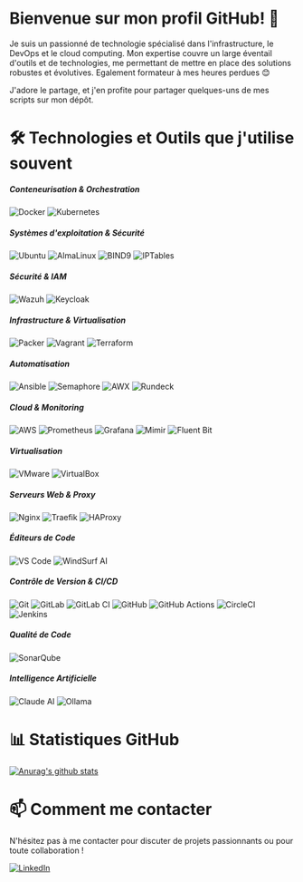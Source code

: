 # Bienvenue sur mon profil GitHub! 👋

Je suis un passionné de technologie spécialisé dans l'infrastructure, le DevOps et le cloud computing. Mon expertise couvre un large éventail d'outils et de technologies, me permettant de mettre en place des solutions robustes et évolutives. Egalement formateur à mes heures perdues :blush:


J'adore le partage, et j'en profite pour partager quelques-uns de mes scripts sur mon dépôt.
# 🛠 Technologies et Outils que j'utilise souvent

##### Conteneurisation & Orchestration
![Docker](https://img.shields.io/badge/Docker-2496ED?style=for-the-badge&logo=docker&logoColor=white)
![Kubernetes](https://img.shields.io/badge/Kubernetes-326CE5?style=for-the-badge&logo=kubernetes&logoColor=white)

##### Systèmes d'exploitation & Sécurité
![Ubuntu](https://img.shields.io/badge/Ubuntu-E95420?style=for-the-badge&logo=ubuntu&logoColor=white)
![AlmaLinux](https://img.shields.io/badge/AlmaLinux-EE0000?style=for-the-badge&logo=almalinux&logoColor=white)
![BIND9](https://img.shields.io/badge/BIND9-00599C?style=for-the-badge)
![IPTables](https://img.shields.io/badge/IPTables-FF9900?style=for-the-badge)

##### Sécurité & IAM
![Wazuh](https://img.shields.io/badge/Wazuh-2C39BD?style=for-the-badge&logo=wazuh&logoColor=white)
![Keycloak](https://img.shields.io/badge/Keycloak-00B1E7?style=for-the-badge&logo=keycloak&logoColor=white)

##### Infrastructure & Virtualisation
![Packer](https://img.shields.io/badge/Packer-02A8EF?style=for-the-badge&logo=packer&logoColor=white)
![Vagrant](https://img.shields.io/badge/Vagrant-1868F2?style=for-the-badge&logo=vagrant&logoColor=white)
![Terraform](https://img.shields.io/badge/Terraform-7B42BC?style=for-the-badge&logo=terraform&logoColor=white)

##### Automatisation
![Ansible](https://img.shields.io/badge/Ansible-EE0000?style=for-the-badge&logo=ansible&logoColor=white)
![Semaphore](https://img.shields.io/badge/Semaphore-19A974?style=for-the-badge&logo=semaphore&logoColor=white)
![AWX](https://img.shields.io/badge/AWX-EE0000?style=for-the-badge)
![Rundeck](https://img.shields.io/badge/Rundeck-F9BE03?style=for-the-badge)

##### Cloud & Monitoring
![AWS](https://img.shields.io/badge/AWS-232F3E?style=for-the-badge&logo=amazonaws&logoColor=white)
![Prometheus](https://img.shields.io/badge/Prometheus-E6522C?style=for-the-badge&logo=prometheus&logoColor=white)
![Grafana](https://img.shields.io/badge/Grafana-F46800?style=for-the-badge&logo=grafana&logoColor=white)
![Mimir](https://img.shields.io/badge/Mimir-464646?style=for-the-badge)
![Fluent Bit](https://img.shields.io/badge/Fluent%20Bit-49BDA5?style=for-the-badge&logo=fluentbit&logoColor=white)

##### Virtualisation
![VMware](https://img.shields.io/badge/VMware-607078?style=for-the-badge&logo=vmware&logoColor=white)
![VirtualBox](https://img.shields.io/badge/VirtualBox-183A61?style=for-the-badge&logo=virtualbox&logoColor=white)

##### Serveurs Web & Proxy
![Nginx](https://img.shields.io/badge/Nginx-009639?style=for-the-badge&logo=nginx&logoColor=white)
![Traefik](https://img.shields.io/badge/Traefik-24A1C1?style=for-the-badge&logo=traefik&logoColor=white)
![HAProxy](https://img.shields.io/badge/HAProxy-00B837?style=for-the-badge&logo=haproxy&logoColor=white)

##### Éditeurs de Code
![VS Code](https://img.shields.io/badge/VS%20Code-007ACC?style=for-the-badge&logo=visualstudiocode&logoColor=white)
![WindSurf AI](https://img.shields.io/badge/WindSurf_AI-2D2D2D?style=for-the-badge)

##### Contrôle de Version & CI/CD
![Git](https://img.shields.io/badge/Git-F05032?style=for-the-badge&logo=git&logoColor=white)
![GitLab](https://img.shields.io/badge/GitLab-FC6D26?style=for-the-badge&logo=gitlab&logoColor=white)
![GitLab CI](https://img.shields.io/badge/GitLab%20CI-FC6D26?style=for-the-badge&logo=gitlab&logoColor=white)
![GitHub](https://img.shields.io/badge/GitHub-181717?style=for-the-badge&logo=github&logoColor=white)
![GitHub Actions](https://img.shields.io/badge/GitHub%20Actions-2088FF?style=for-the-badge&logo=githubactions&logoColor=white)
![CircleCI](https://img.shields.io/badge/CircleCI-343434?style=for-the-badge&logo=circleci&logoColor=white)
![Jenkins](https://img.shields.io/badge/Jenkins-D24939?style=for-the-badge&logo=jenkins&logoColor=white)

##### Qualité de Code
![SonarQube](https://img.shields.io/badge/SonarQube-4E9BCD?style=for-the-badge&logo=sonarqube&logoColor=white)

##### Intelligence Artificielle
![Claude AI](https://img.shields.io/badge/Claude%20AI-6B48FF?style=for-the-badge&logo=anthropic&logoColor=white)
![Ollama](https://img.shields.io/badge/Ollama-FF1B2D?style=for-the-badge&logo=ollama&logoColor=white)

# 📊 Statistiques GitHub

[![Anurag's github stats](https://github-readme-stats.vercel.app/api?username=samderkaoui&theme=blue-green)](https://github.com/anuraghazra/github-readme-stats)

# 📫 Comment me contacter

N'hésitez pas à me contacter pour discuter de projets passionnants ou pour toute collaboration !

[![LinkedIn](https://img.shields.io/badge/LinkedIn-0077B5?style=for-the-badge&logo=linkedin&logoColor=white)](https://www.linkedin.com/in/samir-derkaoui/)
